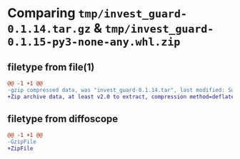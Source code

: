 # Comparing `tmp/invest_guard-0.1.14.tar.gz` & `tmp/invest_guard-0.1.15-py3-none-any.whl.zip`

## filetype from file(1)

```diff
@@ -1 +1 @@
-gzip compressed data, was "invest_guard-0.1.14.tar", last modified: Sun Apr 14 01:23:02 2024, max compression
+Zip archive data, at least v2.0 to extract, compression method=deflate
```

## filetype from diffoscope

```diff
@@ -1 +1 @@
-GzipFile
+ZipFile
```

